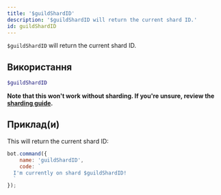 ```yaml
---
title: '$guildShardID'
description: '$guildShardID will return the current shard ID.'
id: guildShardID
---
```


`$guildShardID` will return the current shard ID.

## Використання

```php
$guildShardID
```

**Note that this won't work without sharding. If you're unsure, review the [sharding guide](../../guides/client/6sharding.md).**

## Приклад(и)

This will return the current shard ID:

```javascript
bot.command({
    name: 'guildShardID',
    code: `
  I'm currently on shard $guildShardID!
  `
});
```
